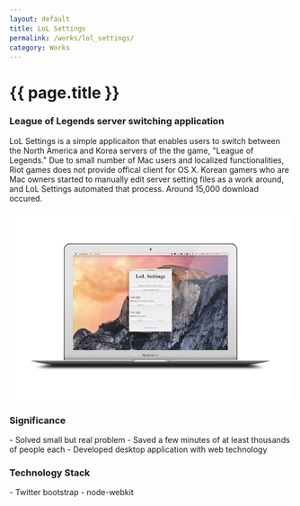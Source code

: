 ```yaml
---
layout: default
title: LoL Settings
permalink: /works/lol_settings/
category: Works
---
```


# {{ page.title }}

### League of Legends server switching application

LoL Settings is a simple applicaiton that enables users to switch between the North America and Korea servers of the the game, "League of Legends." Due to small number of Mac users and localized functionalities, Riot games does not provide offical client for OS X. Korean gamers who are Mac owners started to manually edit server setting files as a work around, and LoL Settings automated that process. Around 15,000 download occured.

<img src="/images/works/lol_settings/lol_settings_resized.png" alt="LoL Settings" class="img-responsive">

<h3 class="section">Significance</h3>
- Solved small but real problem
- Saved a few minutes of at least thousands of people each
- Developed desktop application with web technology

<h3 class="section">Technology Stack</h3>
- Twitter bootstrap
- node-webkit
